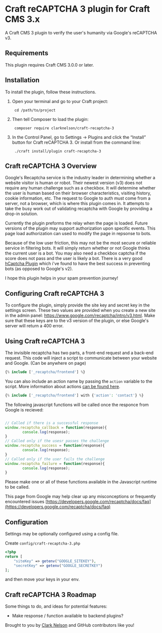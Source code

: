 # Craft reCAPTCHA 3 plugin for Craft CMS 3.x

A Craft CMS 3 plugin to verify the user's humanity via Google's reCAPTCHA v3.

## Requirements

This plugin requires Craft CMS 3.0.0 or later.

## Installation

To install the plugin, follow these instructions.

1. Open your terminal and go to your Craft project:

        cd /path/to/project

2. Then tell Composer to load the plugin:

        composer require clarknelson/craft-recaptcha-3

3. In the Control Panel, go to Settings → Plugins and click the “Install” button for Craft reCAPTCHA 3. Or install from the command line:

        ./craft install/plugin craft-recaptcha-3

## Craft reCAPTCHA 3 Overview

Google's Recaptcha service is the industry leader in determining whether a website visitor is human or robot. Their newest version (v3) does not require any human challenge such as a checkbox. It will determine whether the user is human based on their browser characteristics, visiting history, cookie information, etc. The request to Google to auth must come from a server, not a browser, which is where this plugin comes in. It attempts to take the busy work out of validating recaptcha with Google by providing a drop-in solution.

Currently the plugin preforms the relay when the page is loaded. Future versions of the plugin may support authorization upon specific events. This page load authorization can used to modify the page in repsonse to bots.

Because of the low user friction, this may not be the most secure or reliable service in filtering bots. It will simply return whether or not Google thinks the current user is a bot. You may also need a checkbox captcha if the score does not pass and the user is likely a bot. There is a very good [hCaptcha Plugin](https://plugins.craftcms.com/craft-hcaptcha) which i've found to have the best success in preventing bots (as opposed to Google's v2). 

I hope this plugin helps in your spam prevention journey!

## Configuring Craft reCAPTCHA 3

To configure the plugin, simply provide the site key and secret key in the settings screen. These two values are provided when you create a new site in the admin panel: <a href="https://www.google.com/recaptcha/intro/v3.html">https://www.google.com/recaptcha/intro/v3.html</a>. Make sure that these keys are to the v3 version of the plugin, or else Google's server will return a 400 error.

## Using Craft reCAPTCHA 3

The invisible recaptcha has two parts, a front-end request and a back-end request. This code will inject a script to communicate between your website and Google. (Can be anywhere on page)

```php
{% include ['_recaptcha/frontend'] %}
```

You can also include an action name by passing the `action` variable to the script. More information about actions [can be found here](https://developers.google.com/recaptcha/docs/v3#actions).

```php
{% include ['_recaptcha/frontend'] with {'action': 'contact'} %}
```

The following javascript functions will be called once the responce from Google is recieved:

```js

// Called if there is a successful response
window.recaptcha_callback = function(response){
        console.log(response);
}
// Called only if the usesr passes the challenge
window.recaptcha_success = function(response){
        console.log(response);
}
// Called only if the user fails the challenge
window.recaptcha_failure = function(response){
        console.log(response);
}
```

Please make one or all of these functions available in the Javascript runtime to be called. 

This page from Google may help clear up any misconceptions or frequently encountered issues [https://developers.google.com/recaptcha/docs/faq](https://developers.google.com/recaptcha/docs/faq)

## Configuration

Settings may be optionally configured using a config file.

Create `config/craft-recaptcha-3.php`

```php
<?php
return [
	"siteKey" => getenv("GOOGLE_SITEKEY"),
	"secretKey" => getenv("GOOGLE_SECRETKEY")
];
```
and then move your keys in your env.

## Craft reCAPTCHA 3 Roadmap

Some things to do, and ideas for potential features:

* Make response / function available to backend plugins?

Brought to you by [Clark Nelson](https://clarknelson.com) and GitHub contributors like you!
